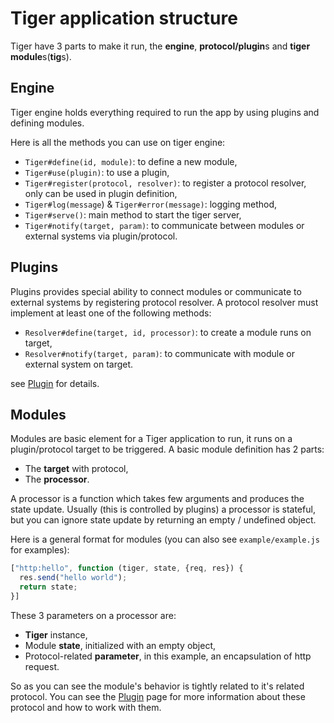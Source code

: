 # Tiger application structure

Tiger have 3 parts to make it run, the **engine**, **protocol/plugin**s and **tiger module**s(**tig**s).

## Engine

Tiger engine holds everything required to run the app by using plugins and defining modules.

Here is all the methods you can use on tiger engine:

 - `Tiger#define(id, module)`: to define a new module,
 - `Tiger#use(plugin)`: to use a plugin,
 - `Tiger#register(protocol, resolver)`: to register a protocol resolver, only can be used in plugin definition,
 - `Tiger#log(message`) & `Tiger#error(message)`: logging method,
 - `Tiger#serve()`: main method to start the tiger server,
 - `Tiger#notify(target, param)`: to communicate between modules or external systems via plugin/protocol.

## Plugins

Plugins provides special ability to connect modules or communicate to external systems by registering
protocol resolver. A protocol resolver must implement at least one of the following methods:

 - `Resolver#define(target, id, processor)`: to create a module runs on target,
 - `Resolver#notify(target, param)`: to communicate with module or external system on target.

see [Plugin](./plugin.md) for details.

## Modules

Modules are basic element for a Tiger application to run, it runs on a plugin/protocol target to be triggered.
A basic module definition has 2 parts:

 - The **target** with protocol,
 - The **processor**.

A processor is a function which takes few arguments and produces the state update. Usually (this is controlled by plugins) a processor is stateful, but you can ignore state update by returning an empty / undefined object.

Here is a general format for modules (you can also see `example/example.js` for examples):
```js
["http:hello", function (tiger, state, {req, res}) {
  res.send("hello world");
  return state;
}]
```

These 3 parameters on a processor are:

  - **Tiger** instance,
  - Module **state**, initialized with an empty object,
  - Protocol-related **parameter**, in this example, an encapsulation of http request.

So as you can see the module's behavior is tightly related to it's related protocol. You can see the [Plugin](./plugin.md) page for more information about these protocol and how to work with them.

